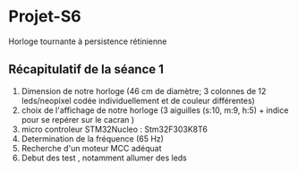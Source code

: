# Projet-S6

Horloge tournante à persistence rétinienne

## Récapitulatif de la séance 1
1. Dimension de notre horloge (46 cm de diamètre; 3 colonnes de 12 leds/neopixel codée individuellement et de couleur différentes)
2. choix de l'affichage de notre horloge (3 aiguilles (s:10, m:9, h:5) + indice pour se repérer sur le cacran )
3. micro controleur STM32Nucleo : Stm32F303K8T6
4. Determination de la fréquence (65 Hz)
5. Recherche d'un moteur MCC adéquat
6. Debut des test , notamment allumer des leds
